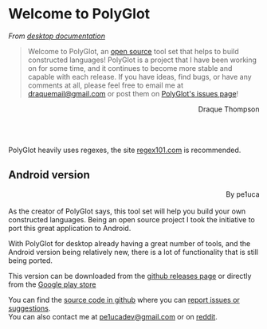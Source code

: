 # Welcome to PolyGlot  

*From [desktop documentation](http://draquet.github.io/PolyGlot/readme.html)*  

> Welcome to PolyGlot, an [open source](https://github.com/DraqueT/PolyGlot) tool set that helps to build constructed languages! PolyGlot is a project that I have been working on for some time, and it continues to become more stable and capable with each release. If you have ideas, find bugs, or have any comments at all, please feel free to email me at <draquemail@gmail.com> or post them on [PolyGlot's issues page](https://github.com/DraqueT/PolyGlot/issues)!  
<div style="text-align: right">Draque Thompson</div>

<br><br>  
PolyGlot heavily uses regexes, the site [regex101.com](https://regex101.com/) is recommended.  

## Android version
<div style="text-align: right">By pe1uca</div><br>
As the creator of PolyGlot says, this tool set will help you build your own constructed languages.  
Being an open source project I took the initiative to port this great application to Android.  

With PolyGlot for desktop already having a great number of tools, and the Android version being relatively new, there is a lot of functionality that is still being ported.  

This version can be downloaded from the [github releases page](https://github.com/pe1uca/PolyGlot/releases) or directly from the [Google play store](https://play.google.com/store/apps/details?id=org.darisadesigns.polyglotlina.android)

You can find the [source code in github](https://github.com/pe1uca/PolyGlot/tree/android) where you can [report issues or suggestions](https://github.com/pe1uca/PolyGlot/issues).  
You can also contact me at <pe1ucadev@gmail.com> or on [reddit](https://www.reddit.com/user/pe1uca).  

